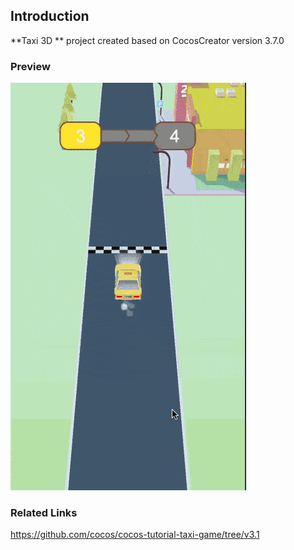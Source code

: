 ## Introduction
**Taxi 3D ** project created based on CocosCreator version 3.7.0

### Preview
![image](../../../gif/202209/2022092202.gif)

### Related Links
https://github.com/cocos/cocos-tutorial-taxi-game/tree/v3.1